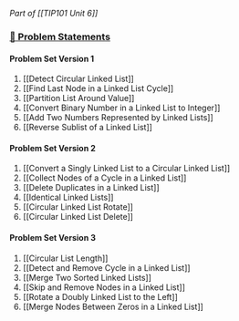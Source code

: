 *Part of [[TIP101 Unit 6]]*

### [🔗 Problem Statements](https://courses.codepath.org/courses/tip101/unit/6#!session_two)

#### Problem Set Version 1

1. [[Detect Circular Linked List]]
2. [[Find Last Node in a Linked List Cycle]]
3. [[Partition List Around Value]]
4. [[Convert Binary Number in a Linked List to Integer]]
5. [[Add Two Numbers Represented by Linked Lists]]
6. [[Reverse Sublist of a Linked List]]

#### Problem Set Version 2

1. [[Convert a Singly Linked List to a Circular Linked List]]
2. [[Collect Nodes of a Cycle in a Linked List]]
3. [[Delete Duplicates in a Linked List]]
4. [[Identical Linked Lists]]
5. [[Circular Linked List Rotate]]
6. [[Circular Linked List Delete]]

#### Problem Set Version 3

1. [[Circular List Length]]
2. [[Detect and Remove Cycle in a Linked List]]
3. [[Merge Two Sorted Linked Lists]]
4. [[Skip and Remove Nodes in a Linked List]]
5. [[Rotate a Doubly Linked List to the Left]]
6. [[Merge Nodes Between Zeros in a Linked List]]
